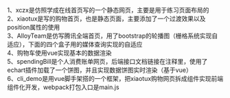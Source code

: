 1、xczx是仿照学成在线首页写的一个静态网页，主要是用于练习页面布局的  
2、xiaotux是写的购物首页，也是静态页面，主要添加了一个过渡效果以及position属性的使用  
3、AlloyTeam是仿写腾讯全端首页，用了bootstrap的轮播图（栅格系统实现自适应），下面的四个盒子用的媒体查询实现的自适应  
4、购物车使用vue实现基本的数据渲染   
5、spendingBill是个人消费账单网页，后端接口文档链接在注释里，使用了echart插件加载了一个饼图，并且实现数据饼图实时渲染（基于vue）  
6、cli_demo是用vue脚手架搭的一个框架，把xiaotux购物网页拆成组件实现前端组件化开发，webpack打包入口是main.js
